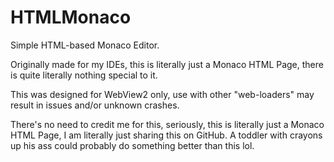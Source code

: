 # HTMLMonaco
Simple HTML-based Monaco Editor.

Originally made for my IDEs, this is literally just a Monaco HTML Page, there is quite literally nothing special to it.

This was designed for WebView2 only, use with other "web-loaders" may result in issues and/or unknown crashes.

There's no need to credit me for this, seriously, this is literally just a Monaco HTML Page, I am literally just sharing this on GitHub. A toddler with crayons up his ass could probably do something better than this lol.
